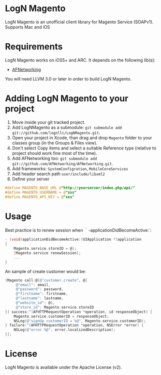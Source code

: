 LogN Magento
============

LogN Magento is an unofficial client library for Magento Service (SOAPv1). Supports Mac and iOS

Requirements
============   

LogN Magento works on iOS5+ and ARC. It depends on the following lib(s):

* [AFNetworking](https://github.com/AFNetworking/AFNetworking)

You will need LLVM 3.0 or later in order to build LogN Magento. 

Adding LogN Magento to your project
===================================

1. Move inside your git tracked project.
2. Add LogNMagento as a submodule: `git submodule add git://github.com/lognllc/LogNMagento.git`.
3. Open your project in Xcode, than drag and drop `Magento` folder to your classes group (in the Groups & Files view).
4. Don't select Copy items and select a suitable Reference type (relative to project should work fine most of the time). 
5. Add AFNetworking too: `git submodule add git://github.com/AFNetworking/AFNetworking.git`.
6. Add frameworks: `SystemConfigration`, `MobileCoreServices`
7. Add header search path `user/include/libxml2`
8. Define your server

```objective-c
#define MAGENTO_BASE_URL @"http://yourserver/index.php/api/"
#define MAGENTO_USERNAME = @"xxx"
#define MAGENTO_API_KEY = @"xxx"
```
               
Usage
=====

Best practice is to renew session when ｀-applicationDidBecomeActive:`:
  
```objective-c 
- (void)applicationDidBecomeActive:(UIApplication *)application
{
	Magento.service.storeID = @1;
	[Magento.service renewSession];
	...
}
```

An sample of create customer would be:
               
```objective-c
[Magento call:@[@"customer.create", @{
	 @"email": email,
	 @"password": password,
	 @"firstname": firstname,
	 @"lastname": lastname,
	 @"website_id": @1,
	 @"store_id": Magento.service.storeID
}] success:^(AFHTTPRequestOperation *operation, id responseObject) {
	Magento.service.customerID = responseObject;
	NSLog(@"signUp customerID = %@", Magento.service.customerID);
} failure:^(AFHTTPRequestOperation *operation, NSError *error) {
	NSLog(@"error %@", error.localizedDescription);
}];
```
	
License
=======
LogN Magento is available under the Apache License (v2).
